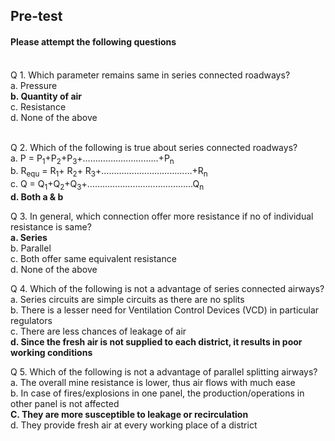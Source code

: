 ## <b> Pre-test</b>
#### Please attempt the following questions

<br>
Q 1. Which parameter remains same in series connected roadways?<br>
a. Pressure<br>
<b>b. Quantity of air</b><br>
c. Resistance<br>
d. None of the above<br><br>

Q 2. Which of the following is true about series connected roadways?<br>
a. P = P<sub>1</sub>+P<sub>2</sub>+P<sub>3</sub>+…………………………+P<sub>n</sub> <br>
b. R<sub>equ</sub>  =  R<sub>1</sub>+ R<sub>2</sub>+ R<sub>3</sub>+………………………………+R<sub>n</sub><br>
c. Q = Q<sub>1</sub>+Q<sub>2</sub>+Q<sub>3</sub>+……………………………………Q<sub>n</sub> <br>
<b>d. Both a & b</b><br>

Q 3. In general, which connection offer more resistance if no of individual resistance is same?<br>
<b>a. Series</b><br>
b. Parallel <br>
c. Both offer same equivalent resistance<br>
d. None of the above <br>

Q 4. Which of the following is not a advantage of series connected airways?<br>
a. Series circuits are simple circuits as there are no splits<br>
b. There is a lesser need for Ventilation Control Devices (VCD) in particular regulators<br>
c. There are less chances of leakage of air<br>
<b>d. Since the fresh air is not supplied to each district, it results in poor working conditions</b><br>

Q 5. Which of the following is not a advantage of parallel splitting  airways?<br>
a. The overall mine resistance is lower, thus air flows with much ease<br>
b. In case of fires/explosions in one panel, the production/operations in other panel is not affected<br>
<b>C. They are more susceptible to leakage or recirculation</b><br>
d. They provide fresh air at every working place of a district<br>
